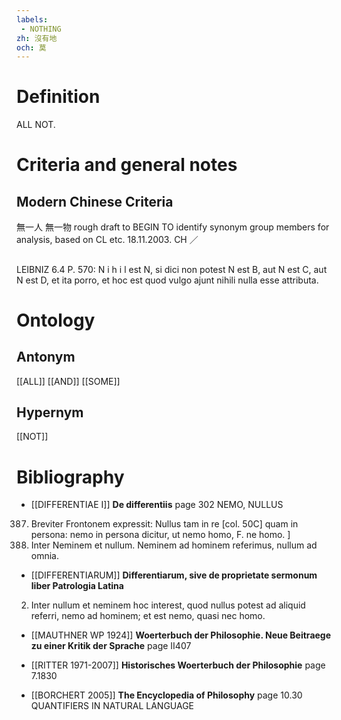 ```yaml
---
labels: 
 - NOTHING
zh: 沒有地
och: 莫
---
```


# Definition
ALL NOT.
# Criteria and general notes
## Modern Chinese Criteria
無一人
無一物
rough draft to BEGIN TO identify synonym group members for analysis, based on CL etc. 18.11.2003. CH ／
## 
LEIBNIZ 6.4 P. 570: N i h i l est N, si dici non potest N est B, aut N est C, aut N est D, et ita porro, et hoc est quod vulgo ajunt nihili nulla esse attributa.
# Ontology

## Antonym
[[ALL]]
[[AND]]
[[SOME]]
## Hypernym
[[NOT]]
# Bibliography
- [[DIFFERENTIAE I]]
**De differentiis** page 302
NEMO, NULLUS
387. Breviter Frontonem expressit: Nullus tam in re [col. 50C] quam in persona: nemo in persona dicitur, ut nemo homo, F. ne homo.
]
387. Inter Neminem et nullum. Neminem ad hominem referimus, nullum ad omnia.
- [[DIFFERENTIARUM]]
**Differentiarum, sive de proprietate sermonum liber Patrologia Latina** 
2. Inter nullum et neminem hoc interest, quod nullus potest ad aliquid referri, nemo ad hominem; et est nemo, quasi nec homo.
- [[MAUTHNER WP 1924]]
**Woerterbuch der Philosophie. Neue Beitraege zu einer Kritik der Sprache** page II407

- [[RITTER 1971-2007]]
**Historisches Woerterbuch der Philosophie** page 7.1830

- [[BORCHERT 2005]]
**The Encyclopedia of Philosophy** page 10.30
QUANTIFIERS IN NATURAL LANGUAGE